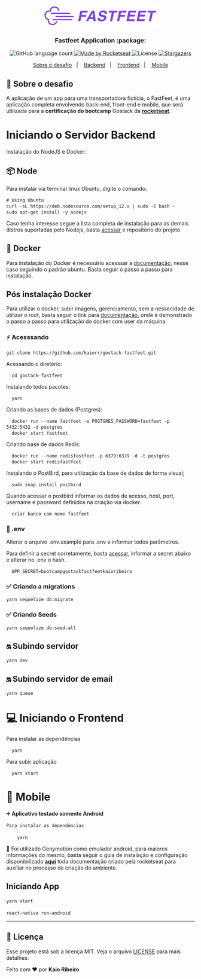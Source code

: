 <h1 align="center">
  <img alt="Fastfeet" title="Fastfeet" src="./backend/img/logo.png" width="300px" />
</h1>

<h3 align="center">
  Fastfeet Application :package:
</h3>

<p align="center">
  <img alt="GitHub language count" src="https://img.shields.io/github/languages/count/rocketseat/bootcamp-gostack-desafio-02?color=%2304D361">

  <a href="https://rocketseat.com.br">
    <img alt="Made by Rocketseat" src="https://img.shields.io/badge/made%20by-Rocketseat-%2304D361">
  </a>

  <img alt="License" src="https://img.shields.io/badge/license-MIT-%2304D361">

  <a href="https://github.com/kaiorr/gostack-fastfeet/stargazers">
    <img alt="Stargazers" src="https://img.shields.io/github/stars/kaiorr/gostack-fastfeet?style=social">
  </a>
</p>

<p align="center">
  <a href="#rocket-sobre-o-desafio">Sobre o desafio</a>&nbsp;&nbsp;&nbsp;|&nbsp;&nbsp;&nbsp;
  <a href="#iniciando-o-servidor-backend">Backend</a>&nbsp;&nbsp;&nbsp;|&nbsp;&nbsp;&nbsp;
  <a href="#computer-iniciando-o-frontend">Frontend</a>&nbsp;&nbsp;&nbsp;|&nbsp;&nbsp;&nbsp;
  <a href="#iphone-mobile">Mobile</a>
</p>

## :rocket: Sobre o desafio

A aplicação de um app para uma transportadora fictícia, o FastFeet, é uma aplicação completa envolvendo back-end, front-end e mobile, que será utilizada para a **certificação do bootcamp** Gostack da **[rocketseat](https://rocketseat.com.br/gostack)**.

# Iniciando o Servidor Backend

Instalação do NodeJS e Docker:

## :package: Node

Para instalar via terminal linux Ubuntu, digite o comando:

    # Using Ubuntu
    curl -sL https://deb.nodesource.com/setup_12.x | sudo -E bash -
    sudo apt-get install -y nodejs

Caso tenha interesse segue a lista completa de instalação para as demais distros suportadas pelo Nodejs, basta [acessar](https://github.com/nodesource/distributions/blob/master/README.md) o repositório do projeto

## :whale2: Docker

Para instalação do Docker é necessário acesssar a [documentação](https://docs.docker.com/install/linux/docker-ce/ubuntu/), nesse caso seguindo o padrão ubuntu. Basta seguir o passo a passo para instalação.

## Pós instalação Docker

Para utilizar o docker, subir imagens, gerenciamento, sem a nessecidade de utilizar o root, basta seguir o link para [documentação](https://docs.docker.com/install/linux/linux-postinstall/), onde é demonstrado o passo a passo para utilização do docker com user da máquina.


### :zap: Acesssando

    git clone https://github.com/kaiorr/gostack-fastfeet.git

  Acessando o diretório:

      cd gostack-fastfeet

  Instalando todos pacotes:

      yarn

  Criando as bases de dados (Postgres):

      docker run --name fastfeet -e POSTGRES_PASSWORD=fastfeet -p 5432:5432 -d postgres
      docker start fastfeet

  Criando base de dados Redis:

      docker run --name redisfastfeet -p 6379:6379 -d -t postgres
      docker start redisfastfeet


  Instalando o PostBird, para utilização da base de dados de forma visual;

      sudo snap install postbird

  Quando acessar o postbird informar os dados de acesso, host, port, username e password definidos na criação via docker.

      criar banco com nome fastfeet

### :key: .env

  Alterar o arquivo .env.example para .env e informar todos parâmetros.

  Para definir a secret corretamente, basta [acessar](https://www.md5online.org/), informar a secret abaixo e alterar no .env o hash.

      APP_SECRET=bootcampgostackfastfeetkaioribeiro

### :white_check_mark: Criando a migrations

    yarn sequelize db:migrate

### :white_check_mark: Criando Seeds

    yarn sequelize db:seed:all

## :on: Subindo servidor

    yarn dev

## :on: Subindo servidor de email

    yarn queue

# :computer: Iniciando o Frontend

  Para instalar as dependências

      yarn
  
  Para subir aplicação

      yarn start


# :iphone: Mobile

:heavy_plus_sign:  **Aplicativo testado somente Android**


    Para instalar as dependências 

        yarn

:pushpin:  Foi utilizado Genymotion como emulador android, para maiores informações do mesmo, basta seguir o guia de instalação e configuração disponibilizado **[aqui](https://docs.rocketseat.dev/ambiente-react-native/android/emulador)** toda documentação criado pela rocketseat para auxíliar no processo de criação do ambiente.



## Iniciando App

    yarn start

    react-native run-android

----


## :memo: Licença

Esse projeto está sob a licença MIT. Veja o arquivo [LICENSE](LICENSE.md) para mais detalhes.




Feito com :heart: por **Kaio Ribeiro**

